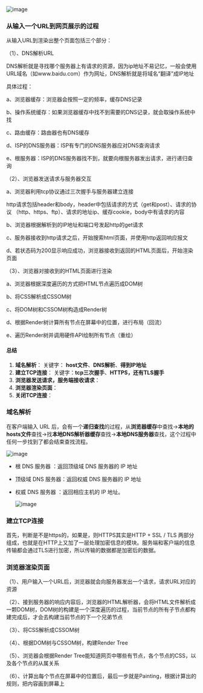 ![image](https://github.com/yihan12/Blog/assets/44987698/d8237b82-84fb-4fd1-a1a7-10aba53d29f3)


### 从输入一个URL到网页展示的过程

从输入URL到渲染出整个页面包括三个部分：

（1）、DNS解析URL

DNS解析就是寻找哪个服务器上有请求的资源，因为ip地址不易记忆，一般会使用URL域名（如www.baidu.com）作为网址，DNS解析就是将域名“翻译”成IP地址

具体过程：

a、浏览器缓存：浏览器会按照一定的频率，缓存DNS记录

b、操作系统缓存：如果浏览器缓存中找不到需要的DNS记录，就会取操作系统中找

c、路由缓存：路由器也有DNS缓存

d、ISP的DNS服务器：ISP有专门的DNS服务器应对DNS查询请求

e、根服务器：ISP的DNS服务器找不到，就要向根服务器发出请求，进行递归查询

（2）、浏览器发送请求与服务器交互

a、浏览器利用tcp协议通过三次握手与服务器建立连接

http请求包括header和body，header中包括请求的方式（get和post）、请求的协议 （http、https、ftp）、请求的地址ip、缓存cookie，body中有请求的内容

b、浏览器根据解析到的IP地址和端口号发起http的get请求

c、服务器接收到http请求之后，开始搜索html页面，并使用http返回响应报文

d、若状态码为200显示响应成功，浏览器接收到返回的HTML页面后，开始渲染页面

（3）、浏览器对接收到的HTML页面进行渲染

a、浏览器根据深度遍历的方式把HTML节点遍历成DOM树

b、将CSS解析成CSSOM树

c、将DOM树和CSSOM树构造成Render树

d、根据Render树计算所有节点在屏幕中的位置，进行布局（回流）

e、遍历Render树并调用硬件API绘制所有节点（重绘）

#### 总结

1. **域名解析**： 关键字： **host文件**、**DNS解析**、**得到IP地址**
2. **建立TCP连接**：  关键字：**tcp三次握手**、**HTTPS，还有TLS握手**
3. **浏览器发送请求，服务端接收请求**：
4. **浏览器渲染页面**：
5. **关闭TCP连接**：



### 域名解析

在客户端输入 URL 后，会有一个**递归查找**的过程，从**浏览器缓存**中查找->**本地的hosts文件**查找->找**本地DNS解析器缓存**查找->**本地DNS服务器**查找，这个过程中任何一步找到了都会结束查找流程。

![image](https://github.com/yihan12/Blog/assets/44987698/5a33805d-0800-43c6-84c2-824529549924)


* 根 DNS 服务器 ：返回顶级域 DNS 服务器的 IP 地址
* 顶级域 DNS 服务器：返回权威 DNS 服务器的 IP 地址
* 权威 DNS 服务器 ：返回相应主机的 IP 地址。

  ![image](https://github.com/yihan12/Blog/assets/44987698/274c6b8b-7041-4629-88c5-63012a9197e1)


### 建立TCP连接
首先，判断是不是https的，如果是，则HTTPS其实是HTTP + SSL / TLS 两部分组成，也就是在HTTP上又加了一层处理加密信息的模块。服务端和客户端的信息传输都会通过TLS进行加密，所以传输的数据都是加密后的数据。


### 浏览器渲染页面
（1）、用户输入一个URL后，浏览器就会向服务器发出一个请求，请求URL对应的资源

（2）、接到服务器的响应内容后，浏览器的HTML解析器，会将HTML文件解析成一颗DOM树，DOM树的构建是一个深度遍历的过程，当前节点的所有子节点都构建完成后，才会去构建当前节点的下一个兄弟节点

（3）、将CSS解析成CSSOM树

（4）、根据DOM树与CSSOM树，构建Render Tree

（5）、浏览器会根据Render Tree能知道网页中哪些有节点，各个节点的CSS，以及各个节点的从属关系

（6）、计算出每个节点在屏幕中的位置后，最后一步就是Painting，根据计算出的规则，把内容画到屏幕上

### 

